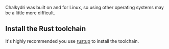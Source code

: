 
Chalkydri was built on and for Linux, so using other operating systems may be a little more difficult.

## Install the Rust toolchain

It's highly recommended you use [rustup](https://rustup.rs) to install the toolchain.


